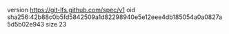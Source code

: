 version https://git-lfs.github.com/spec/v1
oid sha256:42b88c0b5fd5842509a1d82298940e5e12eee4db185054a0a0827a5d5b02e943
size 23
